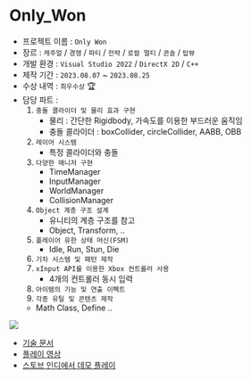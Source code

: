 # Only_Won

* 프로젝트 이름 : `Only Won`
* 장르 : `캐주얼` / `경쟁` / `파티` / `전략` / `로컬 멀티` / `콘솔` / `탑뷰`
* 개발 환경 : `Visual Studio 2022` / `DirectX 2D` / `C++`
* 제작 기간 : `2023.08.07` ~ `2023.08.25`
* 수상 내역 : `최우수상` 🏆
* 담당 파트 :
  1. `충돌 콜라이더 및 물리 효과 구현`
     - 물리 : 간단한 Rigidbody, 가속도를 이용한 부드러운 움직임
     - 충돌 콜라이더 : boxCollider, circleCollider, AABB, OBB
  2. `레이어 시스템`
     - 특정 콜라이더와 충돌
  4. `다양한 매니저 구현`
     - TimeManager
     - InputManager
     - WorldManager
     - CollisionManager
  5. `Object 계층 구조 설계`
      - 유니티의 계층 구조를 참고
      - Object, Transform, ..
  6. `플레이어 유한 상태 머신(FSM)`
      - Idle, Run, Stun, Die
  7. `기차 시스템 및 패턴 제작`
  8. `xInput API를 이용한 Xbox 컨트롤러 사용`
     - 4개의 컨트롤러 동시 입력
  9. `아이템의 기능 및 연출 이펙트`
  10. `각종 유틸 및 콘텐츠 제작`
     - Math Class, Define ..

![](https://github.com/joonyle99/Only_Won/assets/67359781/46d6fa61-afcc-4954-83b7-58b47548cf95)

* [기술 문서]()
* [플레이 영상](https://www.youtube.com/watch?v=rq6Tg1pvA_8)
* [스토브 인디에서 데모 플레이](https://store.onstove.com/ko/games/2391)
